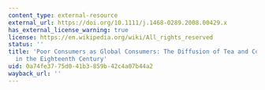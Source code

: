 ```yaml
---
content_type: external-resource
external_url: https://doi.org/10.1111/j.1468-0289.2008.00429.x
has_external_license_warning: true
license: https://en.wikipedia.org/wiki/All_rights_reserved
status: ''
title: 'Poor Consumers as Global Consumers: The Diffusion of Tea and Coffee Drinking
  in the Eighteenth Century'
uid: 0a74fe37-75d0-41b3-859b-42c4a07b44a2
wayback_url: ''
---
```


